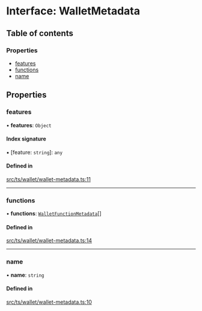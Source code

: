 # Interface: WalletMetadata

## Table of contents

### Properties

- [features](WalletMetadata.md#features)
- [functions](WalletMetadata.md#functions)
- [name](WalletMetadata.md#name)

## Properties

### features

• **features**: `Object`

#### Index signature

▪ [feature: `string`]: `any`

#### Defined in

[src/ts/wallet/wallet-metadata.ts:11](https://gitlab.com/i3-market/code/wp3/t3.2/i3m-wallet-monorepo/-/blob/e04089c/packages/base-wallet/src/ts/wallet/wallet-metadata.ts#L11)

___

### functions

• **functions**: [`WalletFunctionMetadata`](WalletFunctionMetadata.md)[]

#### Defined in

[src/ts/wallet/wallet-metadata.ts:14](https://gitlab.com/i3-market/code/wp3/t3.2/i3m-wallet-monorepo/-/blob/e04089c/packages/base-wallet/src/ts/wallet/wallet-metadata.ts#L14)

___

### name

• **name**: `string`

#### Defined in

[src/ts/wallet/wallet-metadata.ts:10](https://gitlab.com/i3-market/code/wp3/t3.2/i3m-wallet-monorepo/-/blob/e04089c/packages/base-wallet/src/ts/wallet/wallet-metadata.ts#L10)
